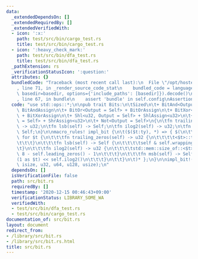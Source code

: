 ```yaml
---
data:
  _extendedDependsOn: []
  _extendedRequiredBy: []
  _extendedVerifiedWith:
  - icon: ':x:'
    path: test/src/bin/cargo_test.rs
    title: test/src/bin/cargo_test.rs
  - icon: ':heavy_check_mark:'
    path: test/src/bin/dfa_test.rs
    title: test/src/bin/dfa_test.rs
  _pathExtension: rs
  _verificationStatusIcon: ':question:'
  attributes: {}
  bundledCode: "Traceback (most recent call last):\n  File \"/opt/hostedtoolcache/Python/3.9.1/x64/lib/python3.9/site-packages/onlinejudge_verify/documentation/build.py\"\
    , line 71, in _render_source_code_stat\n    bundled_code = language.bundle(stat.path,\
    \ basedir=basedir, options={'include_paths': [basedir]}).decode()\n  File \"/opt/hostedtoolcache/Python/3.9.1/x64/lib/python3.9/site-packages/onlinejudge_verify/languages/user_defined.py\"\
    , line 67, in bundle\n    assert 'bundle' in self.config\nAssertionError\n"
  code: "use std::ops::*;\n\npub trait Bits:\n\tSized\n\t+ BitAnd<Output = Self> +\
    \ BitAndAssign\n\t+ BitOr<Output = Self> + BitOrAssign\n\t+ BitXor<Output = Self>\
    \ + BitXorAssign\n\t+ Shl<u32, Output = Self> + ShlAssign<u32>\n\t+ Shr<u32, Output\
    \ = Self> + ShrAssign<u32>\n\t+ Not<Output = Self>\n{\n\tfn trailing_zeros(self)\
    \ -> u32;\n\tfn lsb(self) -> Self;\n\tfn ilog2(self) -> u32;\n\tfn msb(self) ->\
    \ Self;\n}\n\nmacro_rules! impl_bit {\n\t($($t:ty), *) => { $(\n\t\timpl Bits\
    \ for $t {\n\t\t\tfn trailing_zeros(self) -> u32 {\n\t\t\t\t<$t>::trailing_zeros(self)\n\
    \t\t\t}\n\t\t\tfn lsb(self) -> Self {\n\t\t\t\tself & self.wrapping_neg()\n\t\t\
    \t}\n\t\t\tfn ilog2(self) -> u32 {\n\t\t\t\tstd::mem::size_of::<$t>() as u32 *\
    \ 8 - self.leading_zeros() - 1\n\t\t\t}\n\t\t\tfn msb(self) -> Self {\n\t\t\t\t\
    (1 as $t) << self.ilog2()\n\t\t\t}\n\t\t}\n\t)* };\n}\n\nimpl_bit!(i32, i64, i128,\
    \ isize, u32, u64, u128, usize);\n"
  dependsOn: []
  isVerificationFile: false
  path: src/bit.rs
  requiredBy: []
  timestamp: '2020-12-15 00:46:43+09:00'
  verificationStatus: LIBRARY_SOME_WA
  verifiedWith:
  - test/src/bin/dfa_test.rs
  - test/src/bin/cargo_test.rs
documentation_of: src/bit.rs
layout: document
redirect_from:
- /library/src/bit.rs
- /library/src/bit.rs.html
title: src/bit.rs
---
```


